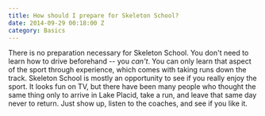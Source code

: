 ```yaml
---
title: How should I prepare for Skeleton School?
date: 2014-09-29 00:18:00 Z
category: Basics
---
```


There is no preparation necessary for Skeleton School. You don't need to learn how to drive beforehand -- you *can't*. You can only learn that aspect of the sport through experience, which comes with taking runs down the track. Skeleton School is mostly an opportunity to see if you really enjoy the sport. It looks fun on TV, but there have been many people who thought the same thing only to arrive in Lake Placid, take a run, and leave that same day never to return. Just show up, listen to the coaches, and see if you like it.
